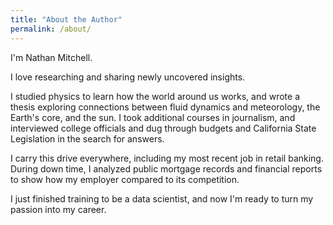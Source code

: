 ```yaml
---
title: "About the Author"
permalink: /about/
---
```


I'm Nathan Mitchell.

I love researching and sharing newly uncovered insights.

I studied physics to learn how the world around us works, and wrote a thesis exploring connections between fluid dynamics and meteorology, the Earth's core, and the sun. I took additional courses in journalism, and interviewed college officials and dug through budgets and California State Legislation in the search for answers.

I carry this drive everywhere, including my most recent job in retail banking. During down time, I analyzed public mortgage records and financial reports to show how my employer compared to its competition.

I just finished training to be a data scientist, and now I'm ready to turn my passion into my career.
